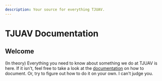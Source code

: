 ```yaml
---
description: Your source for everything TJUAV.
---
```


# TJUAV Documentation

## Welcome

\(In theory\) Everything you need to know about something we do at TJUAV is here. If it isn't, feel free to take a look at the [documentation](procedures/documentation-finish-me.md) on how to document. Or, try to figure out how to do it on your own. I can't judge you.

